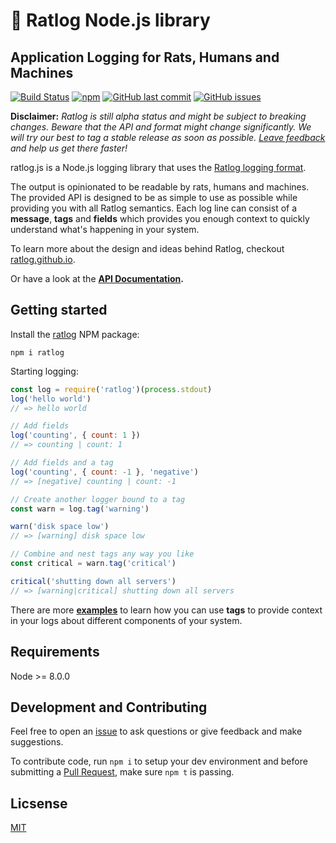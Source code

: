 # 🐀 Ratlog Node.js library

## Application Logging for Rats, Humans and Machines

[![Build Status](https://travis-ci.org/ratlog/ratlog.js.svg?branch=master)](https://travis-ci.org/ratlog/ratlog.js) [![npm](https://img.shields.io/npm/v/ratlog.svg)](https://www.npmjs.com/package/ratlog) [![GitHub last commit](https://img.shields.io/github/last-commit/ratlog/ratlog.js.svg)](https://github.com/ratlog/ratlog.js) [![GitHub issues](https://img.shields.io/github/issues/ratlog/ratlog.js.svg)](https://github.com/ratlog/ratlog.js/issues)

**Disclaimer:** *Ratlog is still alpha status and might be subject to breaking changes. Beware that the API and format might change significantly. We will try our best to tag a stable release as soon as possible. [Leave feedback](https://github.com/ratlog/ratlog.js/issues) and help us get there faster!*


ratlog.js is a Node.js logging library that uses the [Ratlog logging format](https://ratlog.github.io).

The output is opinionated to be readable by rats, humans and machines.
The provided API is designed to be as simple to use as possible while providing you with all Ratlog semantics.
Each log line can consist of a **message**, **tags** and **fields** which provides you enough context to quickly understand what's happening in your system.

To learn more about the design and ideas behind Ratlog, checkout [ratlog.github.io](https://ratlog.github.io).

Or have a look at the **[API Documentation](https://ratlog.github.io/ratlog.js/modules/_api_d_.html).**


## Getting started

Install the [ratlog](https://www.npmjs.com/package/ratlog) NPM package:

```
npm i ratlog
```

Starting logging:

```js
const log = require('ratlog')(process.stdout)
log('hello world')
// => hello world

// Add fields
log('counting', { count: 1 })
// => counting | count: 1

// Add fields and a tag
log('counting', { count: -1 }, 'negative')
// => [negative] counting | count: -1

// Create another logger bound to a tag
const warn = log.tag('warning')

warn('disk space low')
// => [warning] disk space low

// Combine and nest tags any way you like
const critical = warn.tag('critical')

critical('shutting down all servers')
// => [warning|critical] shutting down all servers
```

There are more **[examples](https://github.com/ratlog/ratlog.js/tree/master/examples)** to learn how you can use **tags** to provide context in your logs about different components of your system.


## Requirements

Node >= 8.0.0


## Development and Contributing

Feel free to open an [issue](https://github.com/ratlog/ratlog.js/issues) to ask questions or give feedback and make suggestions.

To contribute code, run `npm i` to setup your dev environment and before submitting a [Pull Request](https://github.com/ratlog/ratlog.js/pulls), make sure `npm t` is passing.


## Licsense

[MIT](https://github.com/ratlog/ratlog.js/blob/master/license)
